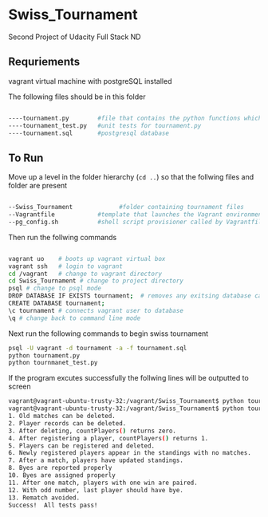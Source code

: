 # Swiss_Tournament
Second Project of Udacity Full Stack ND

## Requriements
vagrant virtual machine with postgreSQL installed

The following files should be in this folder
```bash

----tournament.py        #file that contains the python functions which unit tests will run on
----tournament_test.py   #unit tests for tournament.py
----tournament.sql       #postgresql database

```

## To Run

Move up a level in the folder hierarchy (```cd ..```)  so that the follwing files and folder are present


```bash

--Swiss_Tournament             #folder containing tournament files
--Vagrantfile            #template that launches the Vagrant environment
--pg_config.sh           #shell script provisioner called by Vagrantfile that performs some configurations
```
 Then run the follwing commands

```bash

vagrant uo    # boots up vagrant virtual box
vagrant ssh   # login to vagrant
cd /vagrant   # change to vagrant directory
cd Swiss_Tournament # change to project directory
psql # change to psql mode
DROP DATABASE IF EXISTS tournament;  # removes any exitsing database called "tournamnet
CREATE DATABASE tournament;
\c tournament # connects vagrant user to database
\q # change back to command line mode
```

Next run the following commands to begin swiss tournament

```bash
psql -U vagrant -d tournament -a -f tournament.sql
python tournament.py
python tournmanet_test.py
```

If the program excutes successfully the follwing lines will be outputted to screen

```bash
vagrant@vagrant-ubuntu-trusty-32:/vagrant/Swiss_Tournament$ python tournament.py
vagrant@vagrant-ubuntu-trusty-32:/vagrant/Swiss_Tournament$ python tournament_test.py
1. Old matches can be deleted.
2. Player records can be deleted.
3. After deleting, countPlayers() returns zero.
4. After registering a player, countPlayers() returns 1.
5. Players can be registered and deleted.
6. Newly registered players appear in the standings with no matches.
7. After a match, players have updated standings.
8. Byes are reported properly
10. Byes are assigned properly
11. After one match, players with one win are paired.
12. With odd number, last player should have bye.
13. Rematch avoided.
Success!  All tests pass!
```
